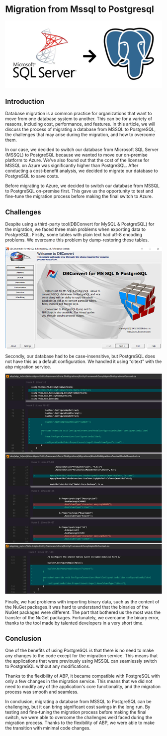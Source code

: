 
# Migration from Mssql to Postgresql

![sql-server-to-postgres](images/sql-server-to-postgres.jpg)

## Introduction

Database migration is a common practice for organizations that want to move from one database system to another. This can be for a variety of reasons, including cost, performance, and features. In this article, we will discuss the process of migrating a database from MSSQL to PostgreSQL, the challenges that may arise during the migration, and how to overcome them.

In our case, we decided to switch our database from Microsoft SQL Server (MSSQL) to PostgreSQL because we wanted to move our on-premise platform to Azure. We’ve also found out that the cost of the license for MSSQL on Azure was significantly higher than PostgreSQL. After conducting a cost-benefit analysis, we decided to migrate our database to PostgreSQL to save costs.

Before migrating to Azure, we decided to switch our database from MSSQL to PostgreSQL on-premise first. This gave us the opportunity to test and fine-tune the migration process before making the final switch to Azure.

## Challenges

Despite using a third-party tool(DBConvert for MySQL & PostgreSQL) for the migration, we faced three main problems when exporting data to PostgreSQL. Firstly, some tables with plain text had utf-8 encoding problems. We overcame this problem by dump-restoring these tables.

![db-converter](images/db-converter.jpg)


Secondly, our database had to be case-insensitive, but PostgreSQL does not have this as a default configuration. We handled it using “citext” with the abp migration service.

![citext-1](images/citext-1.jpg)
![citext-2](images/citext-2.jpg)
![citext-3](images/citext-3.jpg)


Finally, we had problems with importing binary data, such as the content of the NuGet packages.It was hard to understand that the binaries of the NuGet packages were different. The part that bothered us the most was the transfer of the NuGet packages. Fortunately, we overcame the binary error, thanks to the tool made by talented developers in a very short time.

## Conclusion

One of the benefits of using PostgreSQL is that there is no need to make any changes to the code except for the migration service. This means that the applications that were previously using MSSQL can seamlessly switch to PostgreSQL without any modifications.

Thanks to the flexibility of ABP, it became compatible with PostgreSQL with only a few changes in the migration service. This means that we did not need to modify any of the application's core functionality, and the migration process was smooth and seamless.

In conclusion, migrating a database from MSSQL to PostgreSQL can be challenging, but it can bring significant cost savings in the long run. By testing and fine-tuning the migration process before making the final switch, we were able to overcome the challenges we’d faced during the migration process. Thanks to the flexibility of ABP, we were able to make the transition with minimal code changes.

